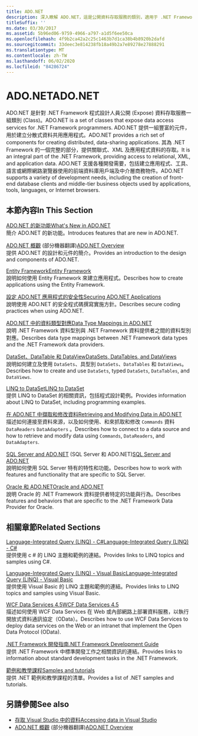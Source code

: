 ```yaml
---
title: ADO.NET
description: 深入瞭解 ADO.NET，這是公開資料存取服務的類別，適用于 .NET Framework 程式設計人員建立分散式、資料共用應用程式。
titleSuffix: ''
ms.date: 03/30/2017
ms.assetid: 5b96ed06-9759-4966-a797-a1d5f6ee50ca
ms.openlocfilehash: 4f9b2ca42a2c25c1463b7d1ca38b4b8920b2dafd
ms.sourcegitcommit: 33deec3e814238fb18a49b2a7e89278e27888291
ms.translationtype: MT
ms.contentlocale: zh-TW
ms.lasthandoff: 06/02/2020
ms.locfileid: "84286724"
---
```

# <a name="adonet"></a><span data-ttu-id="92f66-103">ADO.NET</span><span class="sxs-lookup"><span data-stu-id="92f66-103">ADO.NET</span></span>

<span data-ttu-id="92f66-104">ADO.NET 是針對 .NET Framework 程式設計人員公開 (Expose) 資料存取服務一組類別 (Class)。</span><span class="sxs-lookup"><span data-stu-id="92f66-104">ADO.NET is a set of classes that expose data access services for .NET Framework programmers.</span></span> <span data-ttu-id="92f66-105">ADO.NET 提供一組豐富的元件，用於建立分散式資料共用應用程式。</span><span class="sxs-lookup"><span data-stu-id="92f66-105">ADO.NET provides a rich set of components for creating distributed, data-sharing applications.</span></span> <span data-ttu-id="92f66-106">其為 .NET Framework 的一個完整的部分，提供關聯式、XML 及應用程式資料的存取。</span><span class="sxs-lookup"><span data-stu-id="92f66-106">It is an integral part of the .NET Framework, providing access to relational, XML, and application data.</span></span> <span data-ttu-id="92f66-107">ADO.NET 支援各種開發需要，包括建立應用程式、工具、語言或網際網路瀏覽器使用的前端資料庫用戶端及中介層商務物件。</span><span class="sxs-lookup"><span data-stu-id="92f66-107">ADO.NET supports a variety of development needs, including the creation of front-end database clients and middle-tier business objects used by applications, tools, languages, or Internet browsers.</span></span>  
  
## <a name="in-this-section"></a><span data-ttu-id="92f66-108">本節內容</span><span class="sxs-lookup"><span data-stu-id="92f66-108">In This Section</span></span>  
 [<span data-ttu-id="92f66-109">ADO.NET 的新功能</span><span class="sxs-lookup"><span data-stu-id="92f66-109">What's New in ADO.NET</span></span>](whats-new.md)  
 <span data-ttu-id="92f66-110">簡介 ADO.NET 的新功能。</span><span class="sxs-lookup"><span data-stu-id="92f66-110">Introduces features that are new in ADO.NET.</span></span>  
  
 <span data-ttu-id="92f66-111">[ADO.NET 概觀](ado-net-overview.md) \(部分機器翻譯\)</span><span class="sxs-lookup"><span data-stu-id="92f66-111">[ADO.NET Overview](ado-net-overview.md)</span></span>  
 <span data-ttu-id="92f66-112">提供 ADO.NET 的設計和元件的簡介。</span><span class="sxs-lookup"><span data-stu-id="92f66-112">Provides an introduction to the design and components of ADO.NET.</span></span>  
  
 [<span data-ttu-id="92f66-113">Entity Framework</span><span class="sxs-lookup"><span data-stu-id="92f66-113">Entity Framework</span></span>](/ef/ef6/index)  
 <span data-ttu-id="92f66-114">說明如何使用 Entity Framework 來建立應用程式。</span><span class="sxs-lookup"><span data-stu-id="92f66-114">Describes how to create applications using the Entity Framework.</span></span>  
  
 [<span data-ttu-id="92f66-115">設定 ADO.NET 應用程式的安全性</span><span class="sxs-lookup"><span data-stu-id="92f66-115">Securing ADO.NET Applications</span></span>](securing-ado-net-applications.md)  
 <span data-ttu-id="92f66-116">說明使用 ADO.NET 的安全程式碼撰寫實施方針。</span><span class="sxs-lookup"><span data-stu-id="92f66-116">Describes secure coding practices when using ADO.NET.</span></span>  
  
 [<span data-ttu-id="92f66-117">ADO.NET 中的資料類型對應</span><span class="sxs-lookup"><span data-stu-id="92f66-117">Data Type Mappings in ADO.NET</span></span>](data-type-mappings-in-ado-net.md)  
 <span data-ttu-id="92f66-118">說明 .NET Framework 資料型別與 .NET Framework 資料提供者之間的資料型別對應。</span><span class="sxs-lookup"><span data-stu-id="92f66-118">Describes data type mappings between .NET Framework data types and the .NET Framework data providers.</span></span>  
  
 [<span data-ttu-id="92f66-119">DataSet、DataTable 和 DataView</span><span class="sxs-lookup"><span data-stu-id="92f66-119">DataSets, DataTables, and DataViews</span></span>](./dataset-datatable-dataview/index.md)  
 <span data-ttu-id="92f66-120">說明如何建立及使用 `DataSets`、具型別 `DataSets`、`DataTables` 和 `DataViews`。</span><span class="sxs-lookup"><span data-stu-id="92f66-120">Describes how to create and use `DataSets`, typed `DataSets`, `DataTables`, and `DataViews`.</span></span>  
  
 [<span data-ttu-id="92f66-121">LINQ to DataSet</span><span class="sxs-lookup"><span data-stu-id="92f66-121">LINQ to DataSet</span></span>](linq-to-dataset.md)  
 <span data-ttu-id="92f66-122">提供 LINQ to DataSet 的相關資訊，包括程式設計範例。</span><span class="sxs-lookup"><span data-stu-id="92f66-122">Provides information about LINQ to DataSet, including programming examples.</span></span>  
  
 [<span data-ttu-id="92f66-123">在 ADO.NET 中擷取和修改資料</span><span class="sxs-lookup"><span data-stu-id="92f66-123">Retrieving and Modifying Data in ADO.NET</span></span>](retrieving-and-modifying-data.md)  
 <span data-ttu-id="92f66-124">描述如何連接至資料來源，以及如何使用、和來抓取和修改 `Commands` 資料 `DataReaders` `DataAdapters` 。</span><span class="sxs-lookup"><span data-stu-id="92f66-124">Describes how to connect to a data source and how to retrieve and modify data using `Commands`, `DataReaders`, and `DataAdapters`.</span></span>  
  
 <span data-ttu-id="92f66-125">[SQL Server and ADO.NET](./sql/index.md) (SQL Server 和 ADO.NET)</span><span class="sxs-lookup"><span data-stu-id="92f66-125">[SQL Server and ADO.NET](./sql/index.md)</span></span>  
 <span data-ttu-id="92f66-126">說明如何使用 SQL Server 特有的特性和功能。</span><span class="sxs-lookup"><span data-stu-id="92f66-126">Describes how to work with features and functionality that are specific to SQL Server.</span></span>  
  
 [<span data-ttu-id="92f66-127">Oracle 和 ADO.NET</span><span class="sxs-lookup"><span data-stu-id="92f66-127">Oracle and ADO.NET</span></span>](oracle-and-adonet.md)  
 <span data-ttu-id="92f66-128">說明 Oracle 的 .NET Framework 資料提供者特定的功能與行為。</span><span class="sxs-lookup"><span data-stu-id="92f66-128">Describes features and behaviors that are specific to the .NET Framework Data Provider for Oracle.</span></span>  
  
## <a name="related-sections"></a><span data-ttu-id="92f66-129">相關章節</span><span class="sxs-lookup"><span data-stu-id="92f66-129">Related Sections</span></span>  
 [<span data-ttu-id="92f66-130">Language-Integrated Query (LINQ) - C#</span><span class="sxs-lookup"><span data-stu-id="92f66-130">Language-Integrated Query (LINQ) - C#</span></span>](../../../csharp/programming-guide/concepts/linq/index.md)  
 <span data-ttu-id="92f66-131">提供使用 c # 的 LINQ 主題和範例的連結。</span><span class="sxs-lookup"><span data-stu-id="92f66-131">Provides links to LINQ topics and samples using C#.</span></span>  
  
 [<span data-ttu-id="92f66-132">Language-Integrated Query (LINQ) - Visual Basic</span><span class="sxs-lookup"><span data-stu-id="92f66-132">Language-Integrated Query (LINQ) - Visual Basic</span></span>](../../../visual-basic/programming-guide/concepts/linq/index.md)  
 <span data-ttu-id="92f66-133">提供使用 Visual Basic 的 LINQ 主題和範例的連結。</span><span class="sxs-lookup"><span data-stu-id="92f66-133">Provides links to LINQ topics and samples using Visual Basic.</span></span>  
  
 [<span data-ttu-id="92f66-134">WCF Data Services 4.5</span><span class="sxs-lookup"><span data-stu-id="92f66-134">WCF Data Services 4.5</span></span>](../wcf/index.md)  
 <span data-ttu-id="92f66-135">描述如何使用 WCF Data Services 在 Web 或內部網路上部署資料服務，以執行開放式資料通訊協定（OData）。</span><span class="sxs-lookup"><span data-stu-id="92f66-135">Describes how to use WCF Data Services to deploy data services on the Web or an intranet that implement the Open Data Protocol (OData).</span></span>  
  
 [<span data-ttu-id="92f66-136">.NET Framework 開發指南</span><span class="sxs-lookup"><span data-stu-id="92f66-136">.NET Framework Development Guide</span></span>](../../development-guide.md)  
 <span data-ttu-id="92f66-137">提供 .NET Framework 中標準開發工作之相關資訊的連結。</span><span class="sxs-lookup"><span data-stu-id="92f66-137">Provides links to information about standard development tasks in the .NET Framework.</span></span>  
  
 [<span data-ttu-id="92f66-138">範例和教學課程</span><span class="sxs-lookup"><span data-stu-id="92f66-138">Samples and tutorials</span></span>](../../../samples-and-tutorials/index.md)  
 <span data-ttu-id="92f66-139">提供 .NET 範例和教學課程的清單。</span><span class="sxs-lookup"><span data-stu-id="92f66-139">Provides a list of .NET samples and tutorials.</span></span>
  
## <a name="see-also"></a><span data-ttu-id="92f66-140">另請參閱</span><span class="sxs-lookup"><span data-stu-id="92f66-140">See also</span></span>

- [<span data-ttu-id="92f66-141">存取 Visual Studio 中的資料</span><span class="sxs-lookup"><span data-stu-id="92f66-141">Accessing data in Visual Studio</span></span>](/visualstudio/data-tools/accessing-data-in-visual-studio)
- <span data-ttu-id="92f66-142">[ADO.NET 概觀](ado-net-overview.md) \(部分機器翻譯\)</span><span class="sxs-lookup"><span data-stu-id="92f66-142">[ADO.NET Overview](ado-net-overview.md)</span></span>
